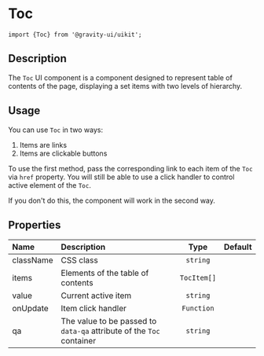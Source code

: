 <!--GITHUB_BLOCK-->

# Toc

<!--/GITHUB_BLOCK-->

```tsx
import {Toc} from '@gravity-ui/uikit';
```

## Description

The `Toc` UI component is a component designed to represent table of contents of the page, displaying a set items with two levels of hierarchy.

## Usage

You can use `Toc` in two ways:

1. Items are links
2. Items are clickable buttons

To use the first method, pass the corresponding link to each item of the `Toc` via `href` property. You will still be able to use a click handler to control active element of the `Toc`.

If you don't do this, the component will work in the second way.

## Properties

| Name      | Description                                                          |    Type     | Default |
| :-------- | :------------------------------------------------------------------- | :---------: | :-----: |
| className | CSS class                                                            |  `string`   |         |
| items     | Elements of the table of contents                                    | `TocItem[]` |         |
| value     | Current active item                                                  |  `string`   |         |
| onUpdate  | Item click handler                                                   | `Function`  |         |
| qa        | The value to be passed to `data-qa` attribute of the `Toc` container |  `string`   |         |
